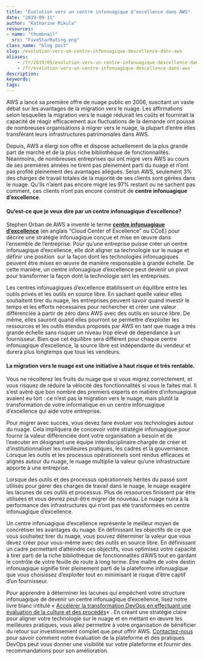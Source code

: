 ```yaml
---
title: "Évolution vers un centre infonuagique d’excellence dans AWS"
date: "2019-09-11"
author: "Katharine Mikula"
resources:
- name: "thumbnail"
  src: "FiveStarRating.png"
class_name: "blog post"
slug: /evolution-vers-un-centre-infonuagique-dexcellence-dans-aws
aliases:
    - /fr/2019/09/evolution-vers-un-centre-infonuagique-dexcellence-dans-aws/
    - /fr/evolution-vers-un-centre-infonuagique-dexcellence-dans-aws
description:
keywords:
tags:
---
```


<p>AWS a lancé sa première offre de nuage public en 2006, suscitant un vaste débat sur les avantages de la migration vers le nuage. Les affirmations selon lesquelles la migration vers le nuage réduirait les coûts et fournirait la capacité de réagir efficacement aux fluctuations de la demande ont poussé de nombreuses organisations à migrer vers le nuage, la plupart d’entre elles transférant leurs infrastructures patrimoniales dans AWS.</p><p>Depuis, AWS a élargi son offre et dispose actuellement de la plus grande part de marché et de la plus riche bibliothèque de fonctionnalités. Néanmoins, de nombreuses entreprises qui ont migré vers AWS au cours de ses premières années ne tirent pas pleinement parti du nuage et n’ont pas profité pleinement des avantages allégués. Selon AWS, seulement 3% des charges de travail totales de la majorité de ses clients sont gérées dans le nuage. Qu’ils n’aient pas encore migré les 97% restant ou ne sachent pas comment, ces clients n’ont pas encore construit de <strong>centre infonuagique d’excellence</strong>.</p><h4><strong>Qu’est-ce que je veux dire par un centre infonuagique d’excellence?</strong></h4><p>Stephen Orban de AWS a inventé le terme <a href="https://medium.com/aws-enterprise-collection/how-to-create-a-cloud-center-of-excellence-in-your-enterprise-8ed3a97adcc6"><strong>centre infonuagique d’excellence</strong></a> (en anglais “Cloud Center of Excellence” ou CCoE) pour décrire une stratégie infonuagique conçue et mise en œuvre dans l’ensemble de l’entreprise. Pour qu’une entreprise puisse créer un centre infonuagique d’excellence, elle doit aligner sa technologie sur le nuage et définir une position&nbsp; sur la façon dont les technologies infonuagiques peuvent être mises en œuvre de manière responsable à grande échelle. De cette manière, un centre infonuagique d’excellence peut devenir un pivot pour transformer la façon dont la technologie sert les entreprises.</p><p>Les centres infonuagiques d’excellence établissent un équilibre entre les outils privés et les outils en source libre. En sachant quelle valeur elles souhaitent tirer du nuage, les entreprises peuvent savoir quand investir le temps et les efforts nécessaires pour rechercher et créer une valeur différenciée à partir de zéro dans AWS avec des outils en source libre. De même, elles sauront quand elles pourront se permettre d’exploiter les ressources et les outils étendus proposés par AWS en tant que nuage à très grande échelle sans risquer un niveau trop élevé de dépendance à un fournisseur. Bien que cet équilibre sera différent pour chaque centre infonuagique d’excellence, la source libre est indépendante du vendeur et durera plus longtemps que tous les vendeurs.</p><h4><strong>La migration vers le nuage est une initiative à haut risque et très rentable.&nbsp;</strong></h4><p>Vous ne récolterez les fruits du nuage que si vous migrez correctement, et vous risquez de réduire la vélocité des fonctionnalités si vous le faites mal. Il s’est avéré que bon nombre des premiers experts en matière d’infonuagique avaient eu tort : ​​ce n’est pas la migration vers le nuage, mais plutôt la transformation de votre informatique en un centre infonuagique d’excellence qui aide votre entreprise<strong>.&nbsp;</strong></p><p>Pour migrer avec succès, vous devez faire évoluer vos technologies autour du nuage. Cela impliquera de concevoir votre stratégie infonuagique pour fournir la valeur différenciée dont votre organisation a besoin et de l’exécuter en désignant une équipe interdisciplinaire chargée de créer et d’institutionnaliser les meilleures pratiques, les cadres et la gouvernance. Lorsque les outils et les processus opérationnels sont rendus efficaces et alignés autour du nuage, le nuage multiplie la valeur qu’une infrastructure apporte à une entreprise.</p><p>Lorsque des outils et des processus opérationnels hérités du passé sont utilisés pour gérer des charges de travail dans le nuage, le nuage exagère les lacunes de ces outils et processus. Plus de ressources finissent par être utilisées et vous devrez peut-être migrer de nouveau. Le nuage nuira à la performance des infrastructures qui n’ont pas été transformées en centre infonuagique d’excellence.</p><p>Un centre infonuagique d’excellence représente le meilleur moyen de concrétiser les avantages du nuage. En définissant les objectifs de ce que vous souhaitez tirer du nuage, vous pouvez déterminer la valeur que vous devez créer pour vous-même avec des outils en source libre. En définissant un cadre permettant d’atteindre ces objectifs, vous optimisez votre capacité à tirer parti de la riche bibliothèque de fonctionnalités d’AWS tout en gardant le contrôle de votre feuille de route à long terme. Être maître de votre destin infonuagique signifie tirer pleinement parti de la plateforme infonuagique que vous choisissez d’exploiter tout en minimisant le risque d’être captif d’un fournisseur.</p><p>Pour apprendre à déterminer les lacunes qui empêchent votre structure infonuagique de devenir un centre infonuagique d’excellence, lisez notre livre blanc intitulé «&nbsp;<a href="https://info.cloudops.com/accelerer_la_transformation_devops" target="_blank" rel="noreferrer noopener" aria-label="Accélérer la transformation DevOps en effectuant une évaluation de la culture et des procédés (opens in a new tab)">Accélérer la transformation DevOps en effectuant une évaluation de la culture et des procédés</a>«&nbsp;. En créant une stratégie claire pour aligner votre technologie sur le nuage et en mettant en œuvre les meilleures pratiques, vous allez permettre à votre organisation de bénéficier du retour sur investissement complet que peut offrir AWS. <a href="https://info.cloudops.com/evaluation-devops">Contactez-nous</a> pour savoir comment notre évaluation de la plateforme et des pratiques DevOps peut vous donner une visibilité sur votre plateforme et fournir des recommandations pour son amélioration.&nbsp;</p>
